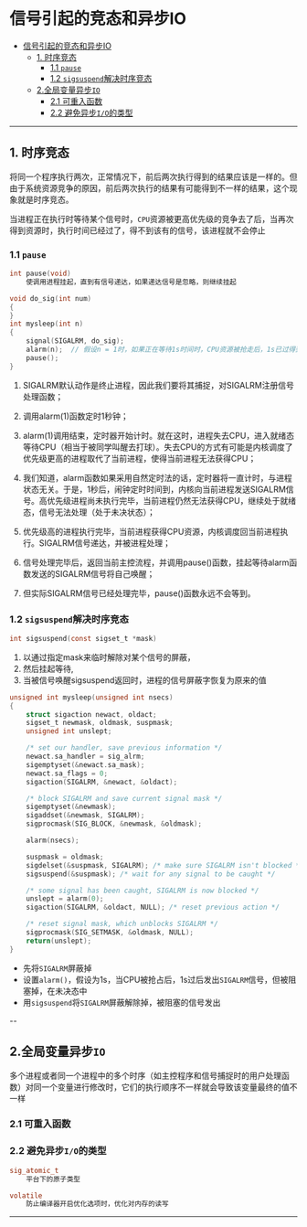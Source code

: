 # 信号引起的竞态和异步IO

- [信号引起的竞态和异步IO](#信号引起的竞态和异步io)
  - [1. 时序竞态](#1-时序竞态)
    - [1.1 `pause`](#11-pause)
    - [1.2 `sigsuspend`解决时序竞态](#12-sigsuspend解决时序竞态)
  - [2.全局变量异步`IO`](#2全局变量异步io)
    - [2.1 可重入函数](#21-可重入函数)
    - [2.2 避免异步`I/O`的类型](#22-避免异步io的类型)

---

## 1. 时序竞态

将同一个程序执行两次，正常情况下，前后两次执行得到的结果应该是一样的。但由于系统资源竞争的原因，前后两次执行的结果有可能得到不一样的结果，这个现象就是时序竞态。

当进程正在执行时等待某个信号时，`CPU`资源被更高优先级的竞争去了后，当再次得到资源时，执行时间已经过了，得不到该有的信号，该进程就不会停止

### 1.1 `pause`

```c
int pause(void)
    使调用进程挂起，直到有信号递达，如果递达信号是忽略，则继续挂起
```

```c
void do_sig(int num)
{
}
int mysleep(int n)
{
    signal(SIGALRM, do_sig);
    alarm(n);  // 假设n = 1时，如果正在等待1s时间时，CPU资源被抢走后，1s已过得到CPU资源后，信号以及发出，pause没有接收到信息，将一直挂起
    pause(); 
}
```

1. SIGALRM默认动作是终止进程，因此我们要将其捕捉，对SIGALRM注册信号处理函数；

2. 调用alarm(1)函数定时1秒钟；

3. alarm(1)调用结束，定时器开始计时。就在这时，进程失去CPU，进入就绪态等待CPU（相当于被同学叫醒去打球）。失去CPU的方式有可能是内核调度了优先级更高的进程取代了当前进程，使得当前进程无法获得CPU；

4. 我们知道，alarm函数如果采用自然定时法的话，定时器将一直计时，与进程状态无关。于是，1秒后，闹钟定时时间到，内核向当前进程发送SIGALRM信号。高优先级进程尚未执行完毕，当前进程仍然无法获得CPU，继续处于就绪态，信号无法处理（处于未决状态）；

5. 优先级高的进程执行完毕，当前进程获得CPU资源，内核调度回当前进程执行。SIGALRM信号递达，并被进程处理；

6. 信号处理完毕后，返回当前主控流程，并调用pause()函数，挂起等待alarm函数发送的SIGALRM信号将自己唤醒；

7. 但实际SIGALRM信号已经处理完毕，pause()函数永远不会等到。

### 1.2 `sigsuspend`解决时序竞态

```c
int sigsuspend(const sigset_t *mask)
```

1. 以通过指定mask来临时解除对某个信号的屏蔽，
2. 然后挂起等待,
3. 当被信号唤醒sigsuspend返回时，进程的信号屏蔽字恢复为原来的值

```c
unsigned int mysleep(unsigned int nsecs)
{
    struct sigaction newact, oldact;
    sigset_t newmask, oldmask, suspmask;
    unsigned int unslept;

    /* set our handler, save previous information */
    newact.sa_handler = sig_alrm;
    sigemptyset(&newact.sa_mask);
    newact.sa_flags = 0;
    sigaction(SIGALRM, &newact, &oldact);

    /* block SIGALRM and save current signal mask */
    sigemptyset(&newmask);
    sigaddset(&newmask, SIGALRM);
    sigprocmask(SIG_BLOCK, &newmask, &oldmask);

    alarm(nsecs);

    suspmask = oldmask;
    sigdelset(&suspmask, SIGALRM); /* make sure SIGALRM isn't blocked */
    sigsuspend(&suspmask); /* wait for any signal to be caught */

    /* some signal has been caught, SIGALRM is now blocked */
    unslept = alarm(0);
    sigaction(SIGALRM, &oldact, NULL); /* reset previous action */

    /* reset signal mask, which unblocks SIGALRM */
    sigprocmask(SIG_SETMASK, &oldmask, NULL);
    return(unslept);
}
```

- 先将`SIGALRM`屏蔽掉
- 设置`alarm()`，假设为1s，当CPU被抢占后，1s过后发出`SIGALRM`信号，但被阻塞掉，在未决态中
- 用`sigsuspend`将`SIGALRM`屏蔽解除掉，被阻塞的信号发出
  
--

## 2.全局变量异步`IO`

多个进程或者同一个进程中的多个时序（如主控程序和信号捕捉时的用户处理函数）对同一个变量进行修改时，它们的执行顺序不一样就会导致该变量最终的值不一样

### 2.1 可重入函数

### 2.2 避免异步`I/O`的类型

```c
sig_atomic_t
    平台下的原子类型

volatile
    防止编译器开启优化选项时，优化对内存的读写
```

---
